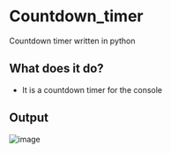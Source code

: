 # Countdown_timer
Countdown timer written in python
## What does it do?
* It is a countdown timer for the console
## Output
![image](https://user-images.githubusercontent.com/48565067/176534344-faeceef7-df37-4b10-b074-8de9f1c0c1ca.png)

